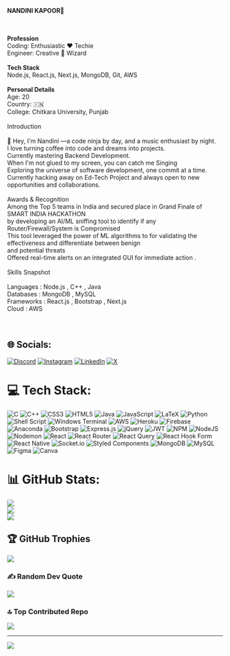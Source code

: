 <B>NANDINI KAPOOR💫</B>

<br><br> <b>Profession </b>  <br>Coding: Enthusiastic ❤️ Techie<br>Engineer: Creative 🧲 Wizard<br><br> <b>Tech Stack </b> <br>Node.js, React.js, Next.js, MongoDB, Git, AWS<br><br> <b>Personal Details </b><br>Age: 20<br>Country: 🇮🇳<br>College: Chitkara University, Punjab<br><br> </b> Introduction </b> <br><br>👋 Hey, I'm  Nandini —a code ninja by day, and a music enthusiast by night. <br>I love turning coffee into code and dreams into projects.<br>Currently mastering Backend Development. <br>When I'm not glued to my screen, you can catch me Singing<br>Exploring the universe of software development, one commit at a time.<br>Currently hacking away on Ed-Tech Project and always open to new opportunities and collaborations.<br><br> </b> Awards & Recognition </b><br>Among the Top 5 teams in India and secured place in Grand Finale of SMART INDIA HACKATHON <br>by developing an AI/ML sniffing tool to identify if any Router/Firewall/System is Compromised<br>This tool leveraged the power of ML algorithms to for validating the effectiveness and differentiate between benign<br>and potential threats<br>Offered real-time alerts on an integrated GUI for immediate action .<br><br>Skills Snapshot<br><br>Languages : Node.js , C++ , Java <br>Databases : MongoDB , MySQL<br>Frameworks : React.js , Bootstrap , Next.js<br>Cloud : AWS<br><br><br>


## 🌐 Socials:
[![Discord](https://img.shields.io/badge/Discord-%237289DA.svg?logo=discord&logoColor=white)](https://discord.gg/dev_nk111) [![Instagram](https://img.shields.io/badge/Instagram-%23E4405F.svg?logo=Instagram&logoColor=white)](https://instagram.com/n_kx_10) [![LinkedIn](https://img.shields.io/badge/LinkedIn-%230077B5.svg?logo=linkedin&logoColor=white)](https://linkedin.com/in/https://www.linkedin.com/in/nandini-kapoor-67174422b/) [![X](https://img.shields.io/badge/X-black.svg?logo=X&logoColor=white)](https://x.com/@Nandini69852948) 

# 💻 Tech Stack:
![C](https://img.shields.io/badge/c-%2300599C.svg?style=for-the-badge&logo=c&logoColor=white) ![C++](https://img.shields.io/badge/c++-%2300599C.svg?style=for-the-badge&logo=c%2B%2B&logoColor=white) ![CSS3](https://img.shields.io/badge/css3-%231572B6.svg?style=for-the-badge&logo=css3&logoColor=white) ![HTML5](https://img.shields.io/badge/html5-%23E34F26.svg?style=for-the-badge&logo=html5&logoColor=white) ![Java](https://img.shields.io/badge/java-%23ED8B00.svg?style=for-the-badge&logo=openjdk&logoColor=white) ![JavaScript](https://img.shields.io/badge/javascript-%23323330.svg?style=for-the-badge&logo=javascript&logoColor=%23F7DF1E) ![LaTeX](https://img.shields.io/badge/latex-%23008080.svg?style=for-the-badge&logo=latex&logoColor=white) ![Python](https://img.shields.io/badge/python-3670A0?style=for-the-badge&logo=python&logoColor=ffdd54) ![Shell Script](https://img.shields.io/badge/shell_script-%23121011.svg?style=for-the-badge&logo=gnu-bash&logoColor=white) ![Windows Terminal](https://img.shields.io/badge/Windows%20Terminal-%234D4D4D.svg?style=for-the-badge&logo=windows-terminal&logoColor=white) ![AWS](https://img.shields.io/badge/AWS-%23FF9900.svg?style=for-the-badge&logo=amazon-aws&logoColor=white) ![Heroku](https://img.shields.io/badge/heroku-%23430098.svg?style=for-the-badge&logo=heroku&logoColor=white) ![Firebase](https://img.shields.io/badge/firebase-%23039BE5.svg?style=for-the-badge&logo=firebase) ![Anaconda](https://img.shields.io/badge/Anaconda-%2344A833.svg?style=for-the-badge&logo=anaconda&logoColor=white) ![Bootstrap](https://img.shields.io/badge/bootstrap-%238511FA.svg?style=for-the-badge&logo=bootstrap&logoColor=white) ![Express.js](https://img.shields.io/badge/express.js-%23404d59.svg?style=for-the-badge&logo=express&logoColor=%2361DAFB) ![jQuery](https://img.shields.io/badge/jquery-%230769AD.svg?style=for-the-badge&logo=jquery&logoColor=white) ![JWT](https://img.shields.io/badge/JWT-black?style=for-the-badge&logo=JSON%20web%20tokens) ![NPM](https://img.shields.io/badge/NPM-%23CB3837.svg?style=for-the-badge&logo=npm&logoColor=white) ![NodeJS](https://img.shields.io/badge/node.js-6DA55F?style=for-the-badge&logo=node.js&logoColor=white) ![Nodemon](https://img.shields.io/badge/NODEMON-%23323330.svg?style=for-the-badge&logo=nodemon&logoColor=%BBDEAD) ![React](https://img.shields.io/badge/react-%2320232a.svg?style=for-the-badge&logo=react&logoColor=%2361DAFB) ![React Router](https://img.shields.io/badge/React_Router-CA4245?style=for-the-badge&logo=react-router&logoColor=white) ![React Query](https://img.shields.io/badge/-React%20Query-FF4154?style=for-the-badge&logo=react%20query&logoColor=white) ![React Hook Form](https://img.shields.io/badge/React%20Hook%20Form-%23EC5990.svg?style=for-the-badge&logo=reacthookform&logoColor=white) ![React Native](https://img.shields.io/badge/react_native-%2320232a.svg?style=for-the-badge&logo=react&logoColor=%2361DAFB) ![Socket.io](https://img.shields.io/badge/Socket.io-black?style=for-the-badge&logo=socket.io&badgeColor=010101) ![Styled Components](https://img.shields.io/badge/styled--components-DB7093?style=for-the-badge&logo=styled-components&logoColor=white) ![MongoDB](https://img.shields.io/badge/MongoDB-%234ea94b.svg?style=for-the-badge&logo=mongodb&logoColor=white) ![MySQL](https://img.shields.io/badge/mysql-%2300000f.svg?style=for-the-badge&logo=mysql&logoColor=white) ![Figma](https://img.shields.io/badge/figma-%23F24E1E.svg?style=for-the-badge&logo=figma&logoColor=white) ![Canva](https://img.shields.io/badge/Canva-%2300C4CC.svg?style=for-the-badge&logo=Canva&logoColor=white)
# 📊 GitHub Stats:
![](https://github-readme-stats.vercel.app/api?username=KapoorNandini&theme=merko&hide_border=false&include_all_commits=true&count_private=true)<br/>
![](https://github-readme-streak-stats.herokuapp.com/?user=KapoorNandini&theme=merko&hide_border=false)<br/>
![](https://github-readme-stats.vercel.app/api/top-langs/?username=KapoorNandini&theme=merko&hide_border=false&include_all_commits=true&count_private=true&layout=compact)

## 🏆 GitHub Trophies
![](https://github-profile-trophy.vercel.app/?username=KapoorNandini&theme=discord&no-frame=false&no-bg=true&margin-w=4)

### ✍️ Random Dev Quote
![](https://quotes-github-readme.vercel.app/api?type=vetical&theme=tokyonight)

### 🔝 Top Contributed Repo
![](https://github-contributor-stats.vercel.app/api?username=KapoorNandini&limit=5&theme=dark&combine_all_yearly_contributions=true)

---
[![](https://visitcount.itsvg.in/api?id=KapoorNandini&icon=1&color=1)](https://visitcount.itsvg.in)

<!-- Proudly created with GPRM ( https://gprm.itsvg.in ) -->
